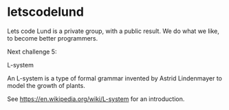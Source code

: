 # letscodelund

Lets code Lund is a private group, with a public result.
We do what we like, to become better programmers.


Next challenge 5:

L-system

An L-system is a type of formal grammar invented by Astrid Lindenmayer to model the growth of 
plants.

See https://en.wikipedia.org/wiki/L-system for an introduction.


